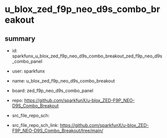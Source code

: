 # u_blox_zed_f9p_neo_d9s_combo_breakout
 
## summary 
* id: sparkfunx_u_blox_zed_f9p_neo_d9s_combo_breakout_zed_f9p_neo_d9s_combo_panel
* user: sparkfunx
* name: u_blox_zed_f9p_neo_d9s_combo_breakout
* board: zed_f9p_neo_d9s_combo_panel
* repo: https://github.com/sparkfunX/u-blox_ZED-F9P_NEO-D9S_Combo_Breakout



* src_file_repo_sch: 
* src_file_repo_sch_link: https://github.com/sparkfunX/u-blox_ZED-F9P_NEO-D9S_Combo_Breakout/tree/main/




